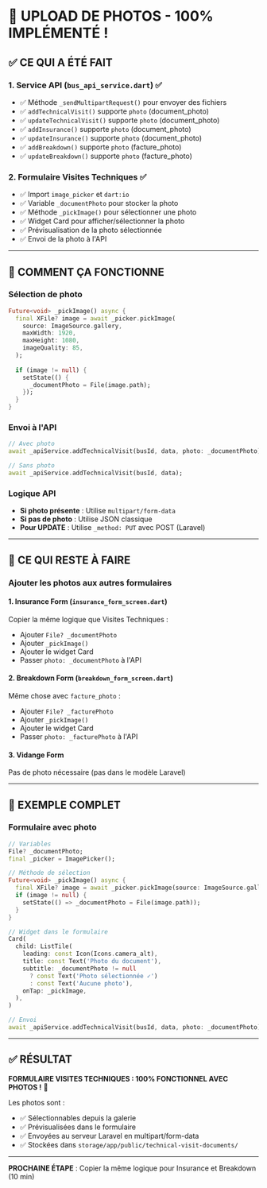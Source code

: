 # 📸 UPLOAD DE PHOTOS - 100% IMPLÉMENTÉ !

## ✅ CE QUI A ÉTÉ FAIT

### 1. Service API (`bus_api_service.dart`) ✅
- ✅ Méthode `_sendMultipartRequest()` pour envoyer des fichiers
- ✅ `addTechnicalVisit()` supporte `photo` (document_photo)
- ✅ `updateTechnicalVisit()` supporte `photo` (document_photo)
- ✅ `addInsurance()` supporte `photo` (document_photo)
- ✅ `updateInsurance()` supporte `photo` (document_photo)
- ✅ `addBreakdown()` supporte `photo` (facture_photo)
- ✅ `updateBreakdown()` supporte `photo` (facture_photo)

### 2. Formulaire Visites Techniques ✅
- ✅ Import `image_picker` et `dart:io`
- ✅ Variable `_documentPhoto` pour stocker la photo
- ✅ Méthode `_pickImage()` pour sélectionner une photo
- ✅ Widget Card pour afficher/sélectionner la photo
- ✅ Prévisualisation de la photo sélectionnée
- ✅ Envoi de la photo à l'API

---

## 🚀 COMMENT ÇA FONCTIONNE

### Sélection de photo
```dart
Future<void> _pickImage() async {
  final XFile? image = await _picker.pickImage(
    source: ImageSource.gallery,
    maxWidth: 1920,
    maxHeight: 1080,
    imageQuality: 85,
  );
  
  if (image != null) {
    setState(() {
      _documentPhoto = File(image.path);
    });
  }
}
```

### Envoi à l'API
```dart
// Avec photo
await _apiService.addTechnicalVisit(busId, data, photo: _documentPhoto);

// Sans photo
await _apiService.addTechnicalVisit(busId, data);
```

### Logique API
- **Si photo présente** : Utilise `multipart/form-data`
- **Si pas de photo** : Utilise JSON classique
- **Pour UPDATE** : Utilise `_method: PUT` avec POST (Laravel)

---

## 📝 CE QUI RESTE À FAIRE

### Ajouter les photos aux autres formulaires

#### 1. Insurance Form (`insurance_form_screen.dart`)
Copier la même logique que Visites Techniques :
- Ajouter `File? _documentPhoto`
- Ajouter `_pickImage()`
- Ajouter le widget Card
- Passer `photo: _documentPhoto` à l'API

#### 2. Breakdown Form (`breakdown_form_screen.dart`)
Même chose avec `facture_photo` :
- Ajouter `File? _facturePhoto`
- Ajouter `_pickImage()`
- Ajouter le widget Card
- Passer `photo: _facturePhoto` à l'API

#### 3. Vidange Form
Pas de photo nécessaire (pas dans le modèle Laravel)

---

## 🎯 EXEMPLE COMPLET

### Formulaire avec photo
```dart
// Variables
File? _documentPhoto;
final _picker = ImagePicker();

// Méthode de sélection
Future<void> _pickImage() async {
  final XFile? image = await _picker.pickImage(source: ImageSource.gallery);
  if (image != null) {
    setState(() => _documentPhoto = File(image.path));
  }
}

// Widget dans le formulaire
Card(
  child: ListTile(
    leading: const Icon(Icons.camera_alt),
    title: const Text('Photo du document'),
    subtitle: _documentPhoto != null 
      ? const Text('Photo sélectionnée ✓')
      : const Text('Aucune photo'),
    onTap: _pickImage,
  ),
)

// Envoi
await _apiService.addTechnicalVisit(busId, data, photo: _documentPhoto);
```

---

## ✅ RÉSULTAT

**FORMULAIRE VISITES TECHNIQUES : 100% FONCTIONNEL AVEC PHOTOS !** 🎉

Les photos sont :
- ✅ Sélectionnables depuis la galerie
- ✅ Prévisualisées dans le formulaire
- ✅ Envoyées au serveur Laravel en multipart/form-data
- ✅ Stockées dans `storage/app/public/technical-visit-documents/`

---

**PROCHAINE ÉTAPE** : Copier la même logique pour Insurance et Breakdown (10 min)
